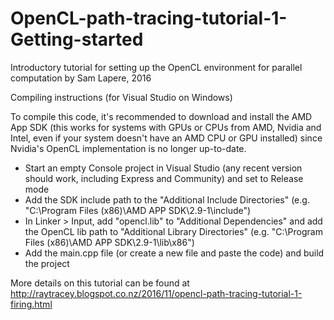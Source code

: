 # OpenCL-path-tracing-tutorial-1-Getting-started
Introductory tutorial for setting up the OpenCL environment for parallel computation
by Sam Lapere, 2016 

Compiling instructions (for Visual Studio on Windows)

To compile this code, it's recommended to download and install the AMD App SDK (this works for systems with GPUs or CPUs from AMD, Nvidia and Intel, even if your system doesn't have an AMD CPU or GPU installed) since Nvidia's OpenCL implementation is no longer up-to-date.

- Start an empty Console project in Visual Studio (any recent version should work, including Express and Community) and set to Release mode 
- Add the SDK include path to the "Additional Include Directories" (e.g. "C:\Program Files (x86)\AMD APP SDK\2.9-1\include") 
- In Linker > Input, add "opencl.lib" to "Additional Dependencies" and add the OpenCL lib path to "Additional Library Directories"  (e.g. "C:\Program Files (x86)\AMD APP SDK\2.9-1\lib\x86")
- Add the main.cpp file (or create a new file and paste the code) and build the project


More details on this tutorial can be found at 
http://raytracey.blogspot.co.nz/2016/11/opencl-path-tracing-tutorial-1-firing.html



